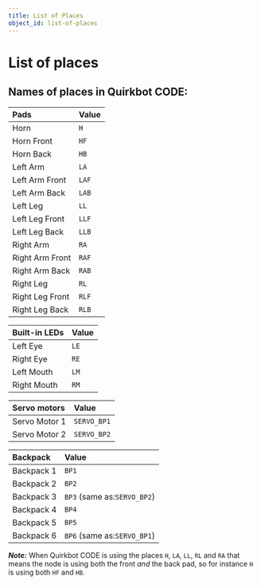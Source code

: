 ```yaml
---
title: List of Places
object_id: list-of-places
---
```


# List of places

## Names of places in Quirkbot CODE:

Pads            | Value
:---------------|:-------------
Horn            | `H`
Horn Front      | `HF`
Horn Back       | `HB`
Left Arm        | `LA`
Left Arm Front  | `LAF`
Left Arm Back   | `LAB`
Left Leg        | `LL`
Left Leg Front  | `LLF`
Left Leg Back   | `LLB`
Right Arm       | `RA`
Right Arm Front | `RAF`
Right Arm Back  | `RAB`
Right Leg       | `RL`
Right Leg Front | `RLF`
Right Leg Back  | `RLB`

Built-in LEDs   | Value
:---------------|:-------------
Left Eye        | `LE`
Right Eye       | `RE`
Left Mouth      | `LM`
Right Mouth     | `RM`

Servo motors    | Value
:---------------|:-------------
Servo Motor 1   | `SERVO_BP1`
Servo Motor 2   | `SERVO_BP2`

Backpack        | Value
:---------------|:-------------
Backpack 1      | `BP1`
Backpack 2      | `BP2`
Backpack 3      | `BP3` (same as:`SERVO_BP2`)
Backpack 4      | `BP4`
Backpack 5      | `BP5`
Backpack 6      | `BP6` (same as:`SERVO_BP1`)

***Note:*** When Quirkbot CODE is using the places `H`, `LA`, `LL`, `RL` and `RA` that means the node is using both the front *and* the back pad, so for instance `H` is using both `HF` and `HB`.
